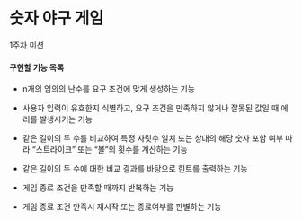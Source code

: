 # 숫자 야구 게임
1주차 미션  
#### 구현할 기능 목록

+ n개의 임의의 난수를 요구 조건에 맞게 생성하는 기능

+ 사용자 입력이 유효한지 식별하고, 요구 조건을 만족하지 않거나 잘못된 값일 때 에러를 발생시키는 기능

+ 같은 길이의 두 수를 비교하여 특정 자릿수 일치 또는 상대의 해당 숫자 포함 여부 따라 “스트라이크” 또는 “볼”의 횟수를 계산하는 기능

+ 같은 길이의 두 수에 대한 비교 결과를 바탕으로 힌트를 출력하는 기능

+ 게임 종료 조건을 만족할 때까지 반복하는 기능

+ 게임 종료 조건 만족시 재시작 또는 종료여부를 판별하는 기능
